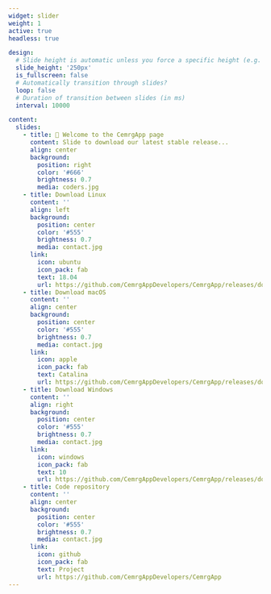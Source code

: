 ```yaml
---
widget: slider
weight: 1
active: true
headless: true

design:
  # Slide height is automatic unless you force a specific height (e.g. '400px')
  slide_height: '250px'
  is_fullscreen: false
  # Automatically transition through slides?
  loop: false
  # Duration of transition between slides (in ms)
  interval: 10000

content:
  slides:
    - title: 👋 Welcome to the CemrgApp page
      content: Slide to download our latest stable release...
      align: center
      background:
        position: right
        color: '#666'
        brightness: 0.7
        media: coders.jpg
    - title: Download Linux
      content: ''
      align: left
      background:
        position: center
        color: '#555'
        brightness: 0.7
        media: contact.jpg
      link:
        icon: ubuntu
        icon_pack: fab
        text: 18.04
        url: https://github.com/CemrgAppDevelopers/CemrgApp/releases/download/v2.2/CemrgApp-Linux-v2.2.zip
    - title: Download macOS
      content: ''
      align: center
      background:
        position: center
        color: '#555'
        brightness: 0.7
        media: contact.jpg
      link:
        icon: apple
        icon_pack: fab
        text: Catalina
        url: https://github.com/CemrgAppDevelopers/CemrgApp/releases/download/v2.2/CemrgApp-macOS-v2.2.dmg
    - title: Download Windows
      content: ''
      align: right
      background:
        position: center
        color: '#555'
        brightness: 0.7
        media: contact.jpg
      link:
        icon: windows
        icon_pack: fab
        text: 10
        url: https://github.com/CemrgAppDevelopers/CemrgApp/releases/download/v2.2/CemrgApp-Windows-v2.2.zip
    - title: Code repository
      content: ''
      align: center
      background:
        position: center
        color: '#555'
        brightness: 0.7
        media: contact.jpg
      link:
        icon: github
        icon_pack: fab
        text: Project
        url: https://github.com/CemrgAppDevelopers/CemrgApp
---
```

